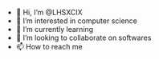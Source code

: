 - 👋 Hi, I’m @LHSXCIX
- 👀 I’m interested in computer science
- 🌱 I’m currently learning
- 💞️ I’m looking to collaborate on softwares
- 📫 How to reach me 

<!---
bishopnho/bishopnho is a ✨ special ✨ repository because its `README.md` (this file) appears on your GitHub profile.
You can click the Preview link to take a look at your changes.
--->
